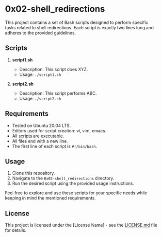 # 0x02-shell_redirections

This project contains a set of Bash scripts designed to perform specific tasks related to shell redirections. Each script is exactly two lines long and adheres to the provided guidelines.

## Scripts

1. **script1.sh**
   - Description: This script does XYZ.
   - Usage: `./script1.sh`

2. **script2.sh**
   - Description: This script performs ABC.
   - Usage: `./script2.sh`

## Requirements
- Tested on Ubuntu 20.04 LTS.
- Editors used for script creation: vi, vim, emacs.
- All scripts are executable.
- All files end with a new line.
- The first line of each script is `#!/bin/bash`.

## Usage
1. Clone this repository.
2. Navigate to the `0x02-shell_redirections` directory.
3. Run the desired script using the provided usage instructions.

Feel free to explore and use these scripts for your specific needs while keeping in mind the mentioned requirements.

## License
This project is licensed under the [License Name] - see the [LICENSE.md](LICENSE.md) file for details.

